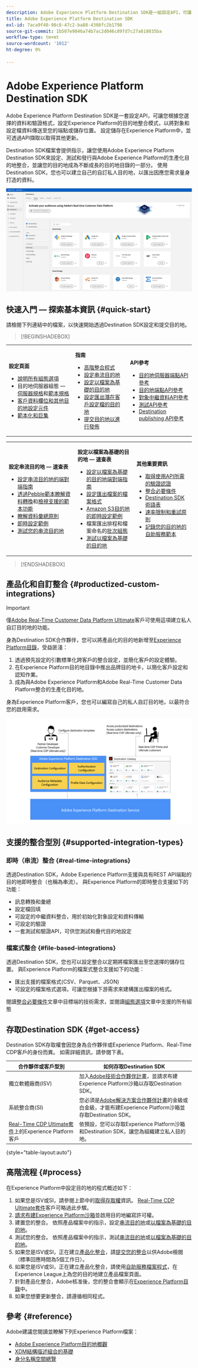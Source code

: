 ```yaml
---
description: Adobe Experience Platform Destination SDK是一組設定API，可讓您根據您選擇的資料和驗證格式，設定Experience Platform的目的地整合模式，以將對象和設定檔資料傳送至您的端點或儲存位置。 設定儲存在Experience Platform中，並可透過API擷取以取得其他更新。
title: Adobe Experience Platform Destination SDK
exl-id: 7aca9f40-98c8-47c2-ba88-4308fc2b1798
source-git-commit: 1b507e9846a74b7ac2d046c89fd7c27a818035ba
workflow-type: tm+mt
source-wordcount: '1012'
ht-degree: 0%

---
```


# Adobe Experience Platform Destination SDK

Adobe Experience Platform Destination SDK是一套設定API，可讓您根據您選擇的資料和驗證格式，設定Experience Platform的目的地整合模式，以將對象和設定檔資料傳送至您的端點或儲存位置。 設定儲存在Experience Platform中，並可透過API擷取以取得其他更新。

Destination SDK檔案會提供指示，讓您使用Adobe Experience Platform Destination SDK來設定、測試和發行與Adobe Experience Platform的生產化目的地整合，並讓您的目的地成為不斷成長的目的地目錄的一部分。 使用Destination SDK，您也可以建立自己的自訂私人目的地，以匯出因應您需求量身打造的資料。

![Experience Platform UI的熒幕擷圖，顯示目的地目錄。](assets/destinations-catalog-overview.png)

## 快速入門 — 探索基本資訊 {#quick-start}

請檢閱下列連結中的檔案，以快速開始透過Destination SDK設定和提交目的地。

>[!BEGINSHADEBOX]

<table style="border: 0;">
  <tbody>
    <tr>
        <td>
            <p><b>設定頁面</b></p>
            <ul>
                <li><a href="/help/destinations/destination-sdk/functionality/configuration-options.md">說明所有組態選項</a></li>
                <li> 目的地伺服器組態 — <a href="/help/destinations/destination-sdk/functionality/destination-server/server-specs.md">伺服器規格</a>和<a href="/help/destinations/destination-sdk/functionality/destination-server/templating-specs.md">範本規格</a></li>
                <li><a href="/help/destinations/destination-sdk/functionality/destination-configuration/customer-data-fields.md">客戶資料欄位和其他目的地設定元件</a></li>
                <li><a href="https://experienceleague.adobe.com/en/docs/experience-platform/destinations/destination-sdk/functionality/destination-server/message-format">範本化和巨集</a></li>
            </ul>
        </td>
        <td>
            <p><b>指南</b></p>
            <ul>
                <li><a href="/help/destinations/destination-sdk/overview.md#process">高階整合程式</a></li>
                <li><a href="/help/destinations/destination-sdk/guides/configure-destination-instructions.md">設定串流目的地</a></li>
                <li><a href="/help/destinations/destination-sdk/guides/configure-file-based-destination-instructions.md">設定以檔案為基礎的目的地</a></li>
                <li><a href="/help/destinations/destination-sdk/guides/batch/configure-prospect-audience-destination.md">設定匯出潛在客戶設定檔的目的地</a></li>
                <li><a href="/help/destinations/destination-sdk/guides/submit-destination.md">提交目的地以進行發佈</a></li>
            </ul>
        </td>
                <td>
            <p><b>API參考</b></p>
            <ul>
                <li><a href="https://developer.adobe.com/experience-platform-apis/references/destination-authoring/#tag/Destination-servers-and-templates">目的地伺服器端點API參考</a></li>
                <li><a href="https://developer.adobe.com/experience-platform-apis/references/destination-authoring/#tag/Destination-configurations">目的地端點API參考</a></li>
                <li><a href="https://developer.adobe.com/experience-platform-apis/references/destination-authoring/#tag/Audience-metadata-templates">對象中繼資料API參考</a></li>
                <li><a href="https://developer.adobe.com/experience-platform-apis/references/destination-authoring/#tag/Destination-testing">測試API參考</a></li>
                <li><a href="https://developer.adobe.com/experience-platform-apis/references/destination-authoring/#tag/Destination-publishing">Destination publishing API參考</a></li>
            </ul>
        </td>
    </tr>
  </tbody>
</table>

<table style="border: 0;">
  <tbody>
    <tr>
        <td>
            <p><b>設定串流目的地 — 速查表</b></p>
            <ul>
                <li><a href="/help/destinations/destination-sdk/guides/configure-destination-instructions.md">設定串流目的地的端對端指南</a></li>
                <li><a href="/help/destinations/destination-sdk/functionality/destination-server/message-format.md">透過Pebble範本瞭解資料轉換</a>和<a href="/help/destinations/destination-sdk/functionality/destination-server/supported-functions.md">檢視支援的範本功能</a></li>
                <li><a href="/help/destinations/destination-sdk/functionality/destination-configuration/aggregation-policy.md">瞭解資料彙總原則</a></li>
                <li><a href="https://experienceleague.adobe.com/en/docs/experience-platform/destinations/destination-sdk/functionality/destination-server/message-format">即時設定範例</a></li>
                <li><a href="/help/destinations/destination-sdk/testing-api/streaming-destinations/streaming-destination-testing-overview.md">測試您的串流目的地</a></li>
            </ul>
        </td>
        <td>
            <p><b>設定以檔案為基礎的目的地 — 速查表</b></p>
            <ul>
                <li><a href="/help/destinations/destination-sdk/guides/configure-file-based-destination-instructions.md">設定以檔案為基礎的目的地端對端指南</a></li>
                <li><a href="/help/destinations/destination-sdk/guides/batch/configure-file-formatting-options.md">設定匯出檔案的檔案格式</a></li>
                <li><a href="/help/destinations/destination-sdk/guides/batch/configure-amazon-s3-destination-with-predefined-file-formatting.md">Amazon S3目的地的即時設定範例</a></li>
                <li>檔案匯出排程和檔案命名的<a href="/help/destinations/destination-sdk/functionality/destination-configuration/batch-configuration.md">批次組態</a></li>
                <li><a href="/help/destinations/destination-sdk/testing-api/batch-destinations/file-based-destination-testing-overview.md">測試以檔案為基礎的目的地</a></li>
            </ul>
        </td>
        <td>
            <p><b>其他重要資訊</b></p>
            <ul>
                <li><a href="/help/destinations/destination-sdk/getting-started.md#obtain-authentication-credentials">取得使用API所需的驗證認證</a></li>
                <li><a href="/help/destinations/destination-sdk/integration-prerequisites.md">整合必要條件</a></li>
                <li><a href="/help/destinations/destination-sdk/glossary.md">Destination SDK術語表</a></li>                
                <li><a href="/help/destinations/destination-sdk/functionality/rate-limiting-retry-policy.md">速率限制和重試原則</a></li>
                <li><a href="/help/destinations/destination-sdk/docs-framework/self-service-template.md">記錄您的目的地的自助服務範本</a></li>
            </ul>
        </td>
    </tr>
  </tbody>
</table>


>[!ENDSHADEBOX]

## 產品化和自訂整合 {#productized-custom-integrations}

>[!IMPORTANT]
>
> 僅[Adobe Real-Time Customer Data Platform Ultimate](https://helpx.adobe.com/jp/legal/product-descriptions/real-time-customer-data-platform.html)客戶可使用這項建立私人自訂目的地的功能。

身為Destination SDK合作夥伴，您可以將產品化的目的地新增至[Experience Platform目錄](../catalog/overview.md)，受益匪淺：

1. 透過預先設定的引數標準化跨客戶的整合設定，並簡化客戶的設定體驗。
2. 在Experience Platform目的地目錄中推出品牌目的地卡，以簡化客戶設定和認知作業。
3. 成為與Adobe Experience Platform和Adobe Real-Time Customer Data Platform整合的生產化目的地。

身為Experience Platform客戶，您也可以編寫自己的私人自訂目的地，以最符合您的啟用需求。

![概觀圖表，顯示目的地開發人員如何與Destination SDK互動，以及Real-Time CDP客戶如何從產品化和私人目的地獲益。](assets/destination-sdk-visual.png)

## 支援的整合型別 {#supported-integration-types}

### 即時（串流）整合 {#real-time-integrations}

透過Destination SDK，Adobe Experience Platform支援與具有REST API端點的目的地即時整合（也稱為串流）。 與Experience Platform的即時整合支援如下的功能：

* 訊息轉換和彙總
* 設定檔回填
* 可設定的中繼資料整合，用於初始化對象設定和資料傳輸
* 可設定的驗證
* 一套測試和驗證API，可供您測試和疊代目的地設定

### 檔案式整合 {#file-based-integrations}

透過Destination SDK，您也可以設定整合以定期將檔案匯出至您選擇的儲存位置。 與Experience Platform的檔案式整合支援如下的功能：

* 匯出支援的檔案格式(CSV、Parquet、JSON)
* 可設定的檔案格式選項，可讓您根據下游需求來建構匯出檔案的格式。

閱讀[整合必要條件](integration-prerequisites.md)文章中目標端的技術需求，並閱讀[組態選項](functionality/configuration-options.md)文章中支援的所有組態

## 存取Destination SDK {#get-access}

Destination SDK存取權會因您身為合作夥伴或Experience Platform、Real-Time CDP客戶的身份而異。 如需詳細資訊，請參閱下表。

| 合作夥伴或客戶型別 | 如何存取Destination SDK |
|---------|----------|
| 獨立軟體廠商(ISV) | 加入[Adobe技術合作夥伴計畫](https://partners.adobe.com/technologyprogram/experiencecloud.html)，並請求布建Experience Platform沙箱以存取Destination SDK。 |
| 系統整合商(SI) | 您必須是[Adobe解決方案合作夥伴計畫](https://solutionpartners.adobe.com/home.html)的金級或白金級，才能布建Experience Platform沙箱並存取Destination SDK。 |
| [Real-Time CDP Ultimate套件](https://helpx.adobe.com/jp/legal/product-descriptions/real-time-customer-data-platform.html)上的Experience Platform客戶 | 依預設，您可以存取Experience Platform沙箱和Destination SDK，讓您為組織建立私人目的地。 |

{style="table-layout:auto"}

## 高階流程 {#process}

在Experience Platform中設定目的地的程式概述如下：

1. 如果您是ISV或SI，請參閱上節中的[取得存取權](#get-access)資訊。 [Real-Time CDP Ultimate套件](https://helpx.adobe.com/jp/legal/product-descriptions/real-time-customer-data-platform.html)客戶可略過此步驟。
2. [請求布建Experience Platform沙箱](https://adobeexchangeec.zendesk.com/hc/en-us/articles/360037457812-Adobe-Experience-Platform-Sandbox-Accounts-Access-Adding-Users-and-Support)並啟用目的地編寫許可權。
3. 建置您的整合。 依照產品檔案中的指示，設定[串流目的地](guides/configure-destination-instructions.md)或[以檔案為基礎的目的地](guides/configure-file-based-destination-instructions.md)。
4. 測試您的整合。 依照產品檔案中的指示，測試[串流目的地](testing-api/streaming-destinations/streaming-destination-testing-overview.md)或[以檔案為基礎的目的地](testing-api/batch-destinations/file-based-destination-testing-overview.md)。
5. 如果您是ISV或SI，正在建立[產品化整合](./overview.md#productized-custom-integrations)，請[提交您的整合](guides/submit-destination.md)以供Adobe檢閱（標準回應時間為5個工作日）。
6. 如果您是ISV或SI，正在建立產品化整合，請使用[自助服務檔案程式](docs-framework/documentation-instructions.md)，在Experience League上為您的目的地建立產品檔案頁面。
7. 針對產品化整合，Adobe核准後，您的整合會顯示在[Experience Platform目錄](../catalog/overview.md)中。
8. 如果您想要更新整合，請遵循相同程式。

## 參考 {#reference}

Adobe建議您閱讀並瞭解下列Experience Platform檔案：

* [Adobe Experience Platform目的地概觀](https://experienceleague.adobe.com/docs/experience-platform/destinations/home.html?lang=zh-Hant)
* [XDM結構描述組合的基礎](https://experienceleague.adobe.com/docs/experience-platform/xdm/schema/composition.html?lang=zh-Hant)
* [身分名稱空間總覽](https://experienceleague.adobe.com/docs/experience-platform/identity/namespaces.html?lang=zh-Hant)
